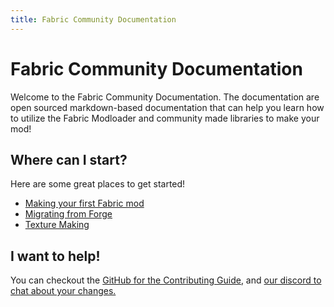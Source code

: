 ```yaml
---
title: Fabric Community Documentation
---
```


# Fabric Community Documentation

Welcome to the Fabric Community Documentation. The documentation are open sourced markdown-based documentation that can help you learn how to utilize the Fabric Modloader and community made libraries to make your mod!

## Where can I start?

Here are some great places to get started!

- [Making your first Fabric mod](tutorial)
- [Migrating from Forge](migrating-from-forge)
- [Texture Making](textures)

## I want to help!

You can checkout the [GitHub for the Contributing Guide](), and [our discord to chat about your changes.]()